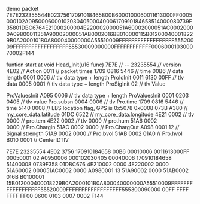 demo packet
7E7E232355544E02375617091018465800B6000100060011613000FF0005000102A095000600010203040500040006170910184658514000080739F35801DBC6764E21000200004E220002000051A60002000051AC00020000A09800011351A90002000051AB0002016BB010000115B012000400018229B0A2000101B0A800040000000A55510009FFFFFFFFFFFFFFFFFF55520009FFFFFFFFFFFFFFFFFF55530009000000FFFFFFFFFFFF000600010300070002F144


funtion start at void Head_Init(u16 func)
7E7E         // --
23235554      // version
4E02         // Action
0011         // packet times
1709 0816 5446 // time
00B6         // data length
0001 0006    // tlv data type + length ProIdInit
0011 6130 00FF // tlv data
0005 0001    // tlv data type + length ProSigInit
02           // tlv Value

ProValuesInit
A095 0006    // tlv data type + length ProValuesInit
0001 0203 0405 // tlv value Pro.subsn
0004 0006    // tlv       Pro.time
1709 0816 5446 // time
5140 0008    // LBS location flag, GPS is 0x5078 0x0008
073B A380     // my_core_data.latitude
01DC 6522     // my_core_data.longitude
4E21 0002    // tlv
0000         // pro.tem
4E22 0002    // tlv
0000         // pro.hum
51A6 0002    
0000         // Pro.ChargIn
51AC 0002 
0000         // Pro.ChargOut
A098 0001
12           // Signal strength
51A9 0002
0000         // Pro.bvol
51AB 0002
01A0         // Pro.hvol  
B010 0001    // CenterIDTlV

7E7E 23235554 4E02 3756 170910184658 00B6 00010006 0011613000FF 00050001 02 A0950006 000102030405 00040006 170910184658 51400008 0739F358 01DBC676 4E210002 0000 4E220002 0000 51A60002 000051AC0002 0000 A0980001 13 51A90002 0000 51AB0002 016B B0100001 15B012000400018229B0A2000101B0A800040000000A55510009FFFFFFFFFFFFFFFFFF55520009FFFFFFFFFFFFFFFFFF555300090000 00FF FFFF FFFF FF00 0600 0103 0007 0002 F144